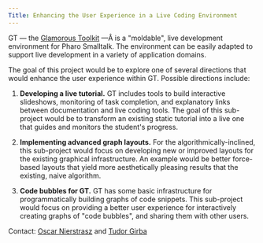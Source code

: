 ```yaml
---
Title: Enhancing the User Experience in a Live Coding Environment
---
```


GT &mdash; the [Glamorous Toolkit](https://gtoolkit.com) &mdash;Â is a "moldable", live development environment for Pharo Smalltalk.
The environment can be easily adapted to support live development in a variety of application domains.

The goal of this project would be to explore one of several directions that would enhance the user experience within GT.
Possible directions include:

1. **Developing a live tutorial.**
GT includes tools to build interactive slideshows, monitoring of task completion, and explanatory links between documentation and live coding tools.
The goal of this sub-project would be to transform an existing static tutorial into a live one that guides and monitors the student's progress.

2. **Implementing advanced graph layouts.**
For the algorithmically-inclined, this sub-project would focus on developing new or improved layouts for the existing graphical infrastructure.
An example would be better force-based layouts that yield more aesthetically pleasing results that the existing, naive algorithm.

3. **Code bubbles for GT.**
GT has some basic infrastructure for programmatically building graphs of code snippets.
This sub-project would focus on providing a better user experience for interactively creating graphs of "code bubbles", and sharing them with other users.

Contact:
[Oscar Nierstrasz](%base_url%/staff/oscar) and [Tudor Girba](http://www.tudorgirba.com)

